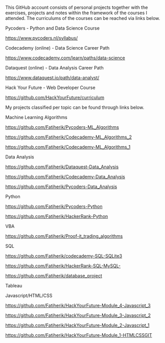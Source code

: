 This GitHub account consists of personal projects together with the exercises, projects and notes within the framework of the courses I attended. 
The curriculums of the courses can be reached via links below.

Pycoders - Python and Data Science Course

https://www.pycoders.nl/syllabus/

Codecademy (online) - Data Science Career Path

https://www.codecademy.com/learn/paths/data-science

Dataquest (online) - Data Analysis Career Path

https://www.dataquest.io/path/data-analyst/

Hack Your Future - Web Developer Course

https://github.com/HackYourFuture/curriculum




My projects classified per topic can be found through links below.

Machine Learning Algorithms

https://github.com/Fatiherik/Pycoders-ML_Algorithms

https://github.com/Fatiherik/Codecademy-ML_Algorithms_2

https://github.com/Fatiherik/Codecademy-ML_Algorithms_1

Data Analysis

https://github.com/Fatiherik/Dataquest-Data_Analysis

https://github.com/Fatiherik/Codecademy-Data_Analysis

https://github.com/Fatiherik/Pycoders-Data_Analysis

Python

https://github.com/Fatiherik/Pycoders-Python

https://github.com/Fatiherik/HackerRank-Python

VBA

https://github.com/Fatiherik/Proof-it_trading_algorithms

SQL

https://github.com/Fatiherik/codecademy-SQL-SQLite3

https://github.com/Fatiherik/HackerRank-SQL-MySQL-

https://github.com/Fatiherik/database_project

Tableau

Javascript/HTML/CSS

https://github.com/Fatiherik/HackYourFuture-Module_4-Javascript_3

https://github.com/Fatiherik/HackYourFuture-Module_3-Javascript_2

https://github.com/Fatiherik/HackYourFuture-Module_2-Javascript_1

https://github.com/Fatiherik/HackYourFuture-Module_1-HTMLCSSGIT
